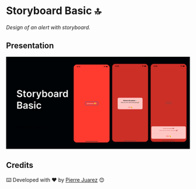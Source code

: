 # Storyboard Basic 🔝

_Design of an alert with storyboard._

## Presentation

![Desktop Version](assets/presentation.png?raw=true "Presentation")

## Credits

⌨️ Developed with ♥️ by [Pierre Juarez](https://github.com/pierre-juarez) 😊